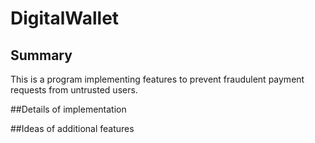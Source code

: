 # DigitalWallet

## Summary
This is a program implementing features to prevent fraudulent payment requests from untrusted users. 

##Details of implementation

##Ideas of additional features
